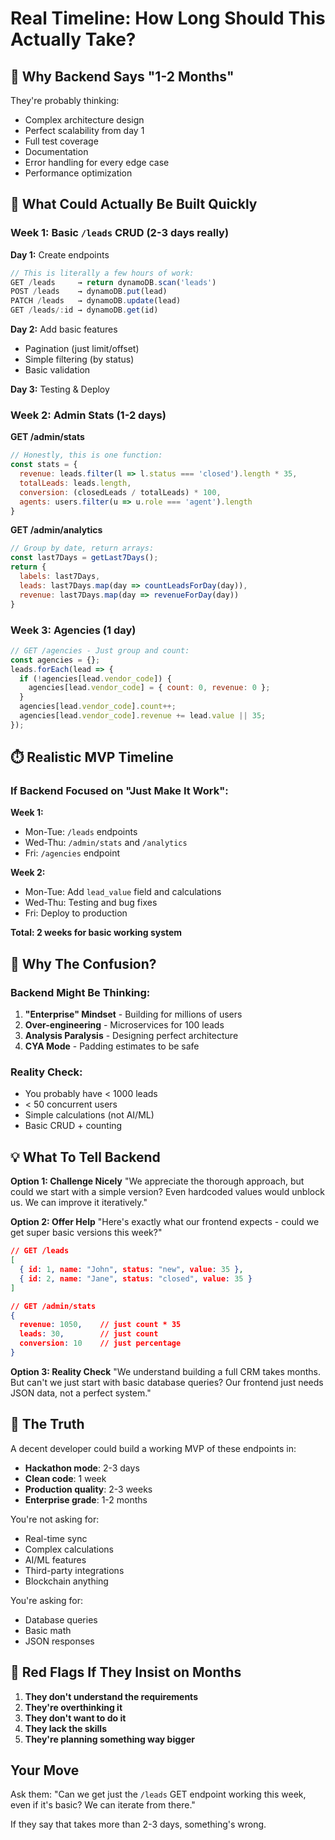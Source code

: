 # Real Timeline: How Long Should This Actually Take?

## 🤔 Why Backend Says "1-2 Months"

They're probably thinking:
- Complex architecture design
- Perfect scalability from day 1
- Full test coverage
- Documentation
- Error handling for every edge case
- Performance optimization

## 🚀 What Could Actually Be Built Quickly

### Week 1: Basic `/leads` CRUD (2-3 days really)

**Day 1:** Create endpoints
```javascript
// This is literally a few hours of work:
GET /leads     → return dynamoDB.scan('leads')
POST /leads    → dynamoDB.put(lead)
PATCH /leads   → dynamoDB.update(lead)
GET /leads/:id → dynamoDB.get(id)
```

**Day 2:** Add basic features
- Pagination (just limit/offset)
- Simple filtering (by status)
- Basic validation

**Day 3:** Testing & Deploy

### Week 2: Admin Stats (1-2 days)

**GET /admin/stats**
```javascript
// Honestly, this is one function:
const stats = {
  revenue: leads.filter(l => l.status === 'closed').length * 35,
  totalLeads: leads.length,
  conversion: (closedLeads / totalLeads) * 100,
  agents: users.filter(u => u.role === 'agent').length
}
```

**GET /admin/analytics**
```javascript
// Group by date, return arrays:
const last7Days = getLast7Days();
return {
  labels: last7Days,
  leads: last7Days.map(day => countLeadsForDay(day)),
  revenue: last7Days.map(day => revenueForDay(day))
}
```

### Week 3: Agencies (1 day)

```javascript
// GET /agencies - Just group and count:
const agencies = {};
leads.forEach(lead => {
  if (!agencies[lead.vendor_code]) {
    agencies[lead.vendor_code] = { count: 0, revenue: 0 };
  }
  agencies[lead.vendor_code].count++;
  agencies[lead.vendor_code].revenue += lead.value || 35;
});
```

## ⏱️ Realistic MVP Timeline

### If Backend Focused on "Just Make It Work":

**Week 1:**
- Mon-Tue: `/leads` endpoints
- Wed-Thu: `/admin/stats` and `/analytics`
- Fri: `/agencies` endpoint

**Week 2:**
- Mon-Tue: Add `lead_value` field and calculations
- Wed-Thu: Testing and bug fixes
- Fri: Deploy to production

**Total: 2 weeks for basic working system**

## 🤷 Why The Confusion?

### Backend Might Be Thinking:
1. **"Enterprise" Mindset** - Building for millions of users
2. **Over-engineering** - Microservices for 100 leads
3. **Analysis Paralysis** - Designing perfect architecture
4. **CYA Mode** - Padding estimates to be safe

### Reality Check:
- You probably have < 1000 leads
- < 50 concurrent users
- Simple calculations (not AI/ML)
- Basic CRUD + counting

## 💡 What To Tell Backend

**Option 1: Challenge Nicely**
"We appreciate the thorough approach, but could we start with a simple version? Even hardcoded values would unblock us. We can improve it iteratively."

**Option 2: Offer Help**
"Here's exactly what our frontend expects - could we get super basic versions this week?"

```json
// GET /leads
[
  { id: 1, name: "John", status: "new", value: 35 },
  { id: 2, name: "Jane", status: "closed", value: 35 }
]

// GET /admin/stats
{
  revenue: 1050,    // just count * 35
  leads: 30,        // just count
  conversion: 10    // just percentage
}
```

**Option 3: Reality Check**
"We understand building a full CRM takes months. But can't we just start with basic database queries? Our frontend just needs JSON data, not a perfect system."

## 🎯 The Truth

A decent developer could build a working MVP of these endpoints in:
- **Hackathon mode**: 2-3 days
- **Clean code**: 1 week  
- **Production quality**: 2-3 weeks
- **Enterprise grade**: 1-2 months

You're not asking for:
- Real-time sync
- Complex calculations
- AI/ML features
- Third-party integrations
- Blockchain anything

You're asking for:
- Database queries
- Basic math
- JSON responses

## 🚨 Red Flags If They Insist on Months

1. **They don't understand the requirements**
2. **They're overthinking it**
3. **They don't want to do it**
4. **They lack the skills**
5. **They're planning something way bigger**

## Your Move

Ask them:
"Can we get just the `/leads` GET endpoint working this week, even if it's basic? We can iterate from there."

If they say that takes more than 2-3 days, something's wrong. 